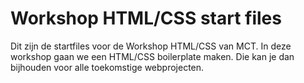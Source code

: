# Workshop HTML/CSS start files
Dit zijn de startfiles voor de Workshop HTML/CSS van MCT. In deze workshop gaan we een HTML/CSS boilerplate maken. Die kan je dan bijhouden voor alle toekomstige webprojecten. 
